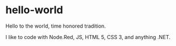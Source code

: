 # hello-world
Hello to the world, time honored tradition.

I like to code with Node.Red, JS, HTML 5, CSS 3, and anything .NET.
